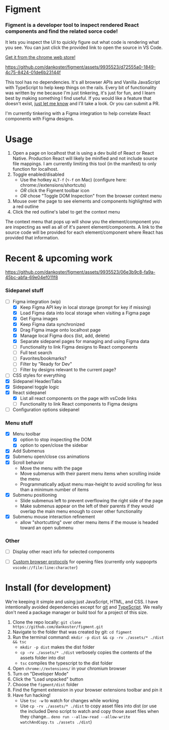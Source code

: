 # Figment

### Figment is a developer tool to inspect rendered React components and find the related sorce code!


It lets you inspect the UI to quickly figure out what code is rendering what you see. You can just click the provided link to open the source in VS Code.

[Get it from the chrome web store!](https://chromewebstore.google.com/detail/figment/hcmfhihaniplfakhnhpojidjkbnifgde)

https://github.com/dankoster/figment/assets/9935523/d72555a0-1849-4c75-8424-01de6b23144f


This tool has no dependencies. It's all browser APIs and Vanilla JavaScript with TypeScript to help keep things on the rails. Every bit of functionality was written by me because I'm just tinkering, it's just for fun, and I learn best by making something I find useful. If you would like a feature that doesn't exist, [just let me know](https://github.com/dankoster/figment/issues/new) and I'll take a look. Or you can submit a PR. 

I'm currently tinkering with a Figma integration to help correlate React components with Figma designs.

# Usage
1) Open a page on localhost that is using a dev build of React or React Native. Production React will likely be minified and not include source file mappings. I am currently limiting this tool (in the manifest) to only function for localhost. 
2) Toggle enabled/disabled
   - Use the hotkey `ALT-f` (`⌥-f` on Mac) (configure here: chrome://extensions/shortcuts)
   - *OR* click the Figment toolbar icon
   - *OR* chose "Toggle DOM Inspection" from the browser context menu
3) Mouse over the page to see elements and components highlighted with a red outline
4) Click the red outline's label to get the context menu

The context menu that pops up will show you the element/component you are inspecting as well as all of it's parent element/components. A link to the source code will be provided for each element/component where React has provided that information. 


# Recent & upcoming work

https://github.com/dankoster/figment/assets/9935523/06e3b9c8-fa9a-45bc-abfa-69e04ef011f8

### Sidepanel stuff
   - [ ] Figma integration (wip)
      - [x] Keep Figma API key in local storage (prompt for key if missing)
      - [x] Load Figma data into local storage when visiting a Figma page
      - [x] Get Figma images
      - [x] Keep Figma data synchronized
      - [x] Drag Figma image onto localhost page
      - [x] Manage local Figma docs (list, add, delete)
      - [x] Separate sidepanel pages for managing and using Figma data
      - [ ] Functionality to link Figma designs to React components
      - [ ] Full text search
      - [ ] Favorites/bookmarks?
      - [ ] Filter by "Ready for Dev"
      - [ ] Filter by designs relevant to the current page?
   - [ ] CSS styles for everything
   - [x] Sidepanel Header/Tabs
   - [x] Sidepanel toggle logic
   - [x] React sidepanel
      - [x] List all react components on the page with vsCode links
      - [ ] Functionality to link React components to Figma designs
   - [ ] Configuration options sidepanel
     
### Menu stuff
   - [x] Menu toolbar
      - [x] option to stop inspecting the DOM
      - [x] option to open/close the sidebar
   - [x] Add Submenus
   - [x] Submenu open/close css animations
   - [x] Scroll behavior 
      - Move the menu with the page 
      - Move submenus with their parent menu items when scrolling inside the menu
      - Programmatically adjust menu max-height to avoid scrolling for less than a minimum number of items
   - [x] Submenu positioning 
      - Slide submenus left to prevent overflowing the right side of the page
      - Make submenus appear on the left of their parents if they would overlap the main menu enough to cover other functionality
   - [x] Submenu mouse interaction refinement 
      - allow "shortcutting" over other menu items if the mouse is headed toward an open submenu

### Other
   - [ ] Display other react info for selected components
   - [ ] [Custom browser protocols](https://help.autodesk.com/view/SGDEV/ENU/?guid=SGD_ami_custom_browser_protocols_html) for opening files (currently only suppoprts `vscode://file:line:character`)


# Install (for development)
We're keeping it simple and using just JavaScript, HTML, and CSS. I have intentionally avoided dependencies except for [git](https://github.com/git-guides/install-git) and [TypeScript](https://www.typescriptlang.org/). We really don't need a package manager or build tool for a project of this size. 

1) Clone the repo locally: `git clone https://github.com/dankoster/figment.git`
1) Navigate to the folder that was created by git: `cd figment`
1) Run the terminal command: `mkdir -p dist && cp -rv ./assets/* ./dist && tsc` 
   * `mkdir -p dist` makes the dist folder
   * `cp -rv ./assets/* ./dist` verbosely copies the contents of the assets folder into dist
   * `tsc` compiles the typescript to the dist folder
1) Open `chrome://extensions/` in your chromium browser
1) Turn on "Developer Mode"
1) Click the "Load unpacked" button
1) Choose the `figment/dist` folder
1) Find the figment extension in your browser extensions toolbar and pin it
1) Have fun hacking!
   * Use `tsc -w` to watch for changes while working
   * Use `cp -rv ./assets/* ./dist` to copy asset files into dist (or use the included Deno script to watch and copy those asset files when they change... `deno run --allow-read --allow-write watchAndCopy.ts ./assets ./dist`)
